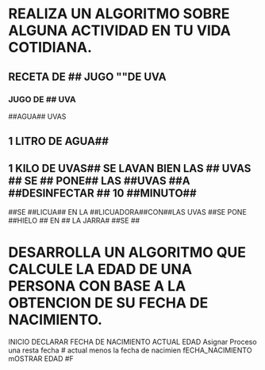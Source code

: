 # REALIZA UN ALGORITMO SOBRE ALGUNA ACTIVIDAD EN TU VIDA COTIDIANA.
## RECETA DE ## JUGO ""DE UVA
### JUGO DE ## UVA
##AGUA## UVAS
## 1 LITRO DE AGUA##
## 1 KILO DE UVAS## SE LAVAN BIEN LAS ## UVAS ## SE ## PONE## LAS ##UVAS ##A ##DESINFECTAR ## 10 ##MINUTO##
##SE ##LICUA## EN LA ##LICUADORA##CON##LAS UVAS
##SE PONE ##HIELO ## EN ## LA JARRA#
##SE ##







# DESARROLLA UN ALGORITMO QUE CALCULE LA EDAD DE UNA PERSONA CON BASE A LA OBTENCION DE SU FECHA DE NACIMIENTO.
INICIO
DECLARAR FECHA DE NACIMIENTO ACTUAL EDAD
Asignar
Proceso una resta fecha # actual menos la fecha de nacimien
fECHA_NACIMIENTO
mOSTRAR EDAD
#F
